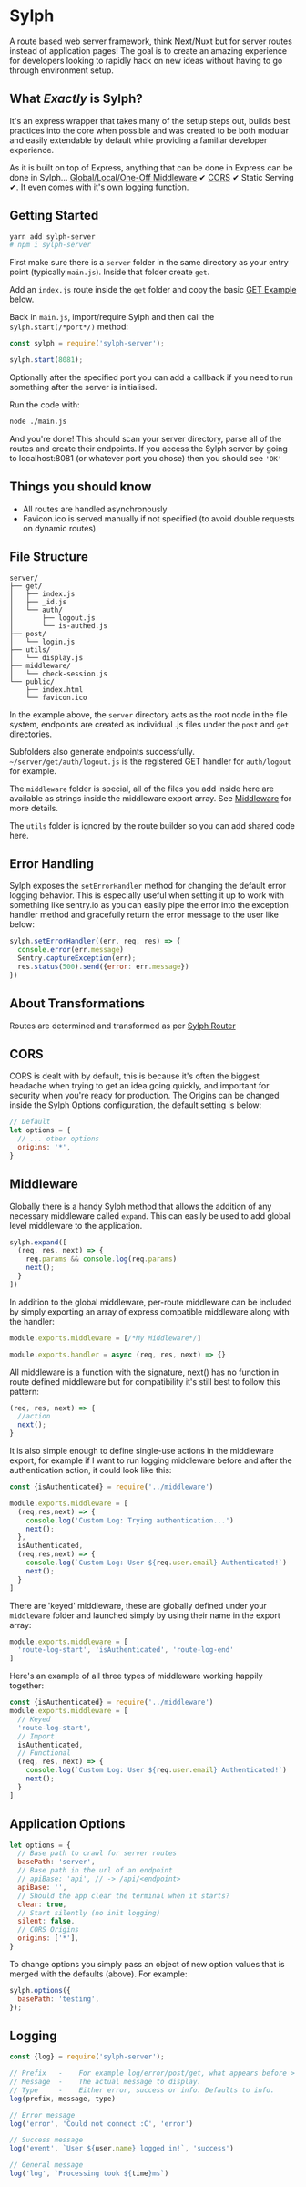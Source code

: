 # Sylph

A route based web server framework, think Next/Nuxt but for server routes instead of application pages! The goal is to create an amazing experience for developers looking to rapidly hack on new ideas without having to go through environment setup.

## What *Exactly* is Sylph?

It's an express wrapper that takes many of the setup steps out, builds best practices into the core when possible and was created to be both modular and easily extendable by default while providing a familiar developer experience.

As it is built on top of Express, anything that can be done in Express can be done in Sylph... [Global/Local/One-Off Middleware](#middleware) ✔ [CORS](#cors) ✔ Static Serving ✔. It even comes with it's own [logging](#logging) function.

## Getting Started

```bash
yarn add sylph-server
# npm i sylph-server
```

First make sure there is a ```server``` folder in the same directory as your entry point (typically ```main.js```). Inside that folder create ```get```.

Add an ```index.js``` route inside the ```get``` folder and copy the basic [GET Example](#get-example) below.

Back in ```main.js```, import/require Sylph and then call the ```sylph.start(/*port*/)``` method:

```js
const sylph = require('sylph-server');

sylph.start(8081);
```

Optionally after the specified port you can add a callback if you need to run something after the server is initialised. 

Run the code with:

```bash
node ./main.js
```

And you're done! This should scan your server directory, parse all of the routes and create their endpoints. If you access the Sylph server by going to localhost:8081 (or whatever port you chose) then you should see ```'OK'```

## Things you should know

- All routes are handled asynchronously
- Favicon.ico is served manually if not specified (to avoid double requests on dynamic routes)

## File Structure

```
server/
├── get/
│   ├── index.js
│   ├── _id.js
│   └── auth/
│       ├── logout.js
│       └── is-authed.js
├── post/
│   └── login.js
├── utils/
│   └── display.js
├── middleware/
│   └── check-session.js
└── public/
    ├── index.html
    └── favicon.ico
```

In the example above, the ```server``` directory acts as the root node in the file system, endpoints are created as individual .js files under the ```post``` and ```get``` directories.

Subfolders also generate endpoints successfully. ```~/server/get/auth/logout.js``` is the registered GET handler for ```auth/logout``` for example.

The ```middleware``` folder is special, all of the files you add inside here are available as strings inside the middleware export array. See [Middleware](#middleware) for more details.

The ```utils``` folder is ignored by the route builder so you can add shared code here.

## Error Handling

Sylph exposes the ```setErrorHandler``` method for changing the default error logging behavior. This is especially useful when setting it up to work with something like sentry.io as you can easily pipe the error into the exception handler method and gracefully return the error message to the user like below:

```js
sylph.setErrorHandler((err, req, res) => { 
  console.error(err.message)
  Sentry.captureException(err);
  res.status(500).send({error: err.message})
})
```

## About Transformations

Routes are determined and transformed as per [Sylph Router](https://www.npmjs.com/package/sylph-router)

## CORS

CORS is dealt with by default, this is because it's often the biggest headache when trying to get an idea going quickly, and important for security when you're ready for production. The Origins can be changed inside the Sylph Options configuration, the default setting is below:

```js
// Default
let options = {
  // ... other options
  origins: '*',
}
```

## Middleware

Globally there is a handy Sylph method that allows the addition of any necessary middleware called ```expand```. This can easily be used to add global level middleware to the application.

```js
sylph.expand([
  (req, res, next) => {
    req.params && console.log(req.params)
    next();
  }
])
```

In addition to the global middleware, per-route middleware can be included by simply exporting an array of express compatible middleware along with the handler:
```js
module.exports.middleware = [/*My Middleware*/]

module.exports.handler = async (req, res, next) => {}
```

All middleware is a function with the signature, next() has no function in route defined middleware but for compatibility it's still best to follow this pattern:

```js
(req, res, next) => {
  //action
  next();
}
```

It is also simple enough to define single-use actions in the middleware export, for example if I want to run logging middleware before and after the authentication action, it could look like this:

```js
const {isAuthenticated} = require('../middleware')

module.exports.middleware = [
  (req,res,next) => {
    console.log('Custom Log: Trying authentication...')
    next();
  },
  isAuthenticated, 
  (req,res,next) => {
    console.log(`Custom Log: User ${req.user.email} Authenticated!`)
    next();
  }
]
```

There are 'keyed' middleware, these are globally defined under your ```middleware``` folder and launched simply by using their name in the export array:

```js
module.exports.middleware = [
  'route-log-start', 'isAuthenticated', 'route-log-end'
]
```

Here's an example of all three types of middleware working happily together:
```js
const {isAuthenticated} = require('../middleware')
module.exports.middleware = [
  // Keyed
  'route-log-start',
  // Import
  isAuthenticated,
  // Functional
  (req, res, next) => { 
    console.log(`Custom Log: User ${req.user.email} Authenticated!`)
    next();
  }
]
```

## Application Options

```js
let options = {
  // Base path to crawl for server routes
  basePath: 'server',
  // Base path in the url of an endpoint
  // apiBase: 'api', // -> /api/<endpoint>
  apiBase: '',
  // Should the app clear the terminal when it starts?
  clear: true,
  // Start silently (no init logging)
  silent: false,
  // CORS Origins
  origins: ['*'],
}
```

To change options you simply pass an object of new option values that is merged with the defaults (above). For example:

```js
sylph.options({
  basePath: 'testing',
});
```

## Logging

```js
const {log} = require('sylph-server');

// Prefix   -    For example log/error/post/get, what appears before > in the logs.
// Message  -    The actual message to display.
// Type     -    Either error, success or info. Defaults to info.
log(prefix, message, type)

// Error message
log('error', 'Could not connect :C', 'error')

// Success message
log('event', `User ${user.name} logged in!`, 'success')

// General message
log('log', `Processing took ${time}ms`)
```